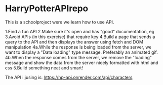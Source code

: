 # HarryPotterAPIrepo

This is a schoolproject were we learn how to use API. 

1.Find a fun API
2.Make sure it's open and has "good" documentation, eg
3.Avoid APIs (in this exercise) that require key
4.Build a page that sends a query to the API and then displays the answer using fetch and DOM manipulation
    4a.While the response is being loaded from the server, we want to display a "Data loading" type message. Preferably an animated gif.
    4b.When the response comes from the server, we remove the "loading" message and show the data from the server nicely formatted with html and css
5.Build something neat and smart!


The API i jusing is: https://hp-api.onrender.com/api/characters




